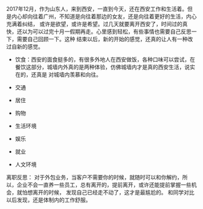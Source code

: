 2017年12月，作为山东人，来到西安，一直到今天，还在西安工作和生活着。但是内心却向往着广州，不知道是向往着那边的女友，还是向往着更好的生活，内心充满着纠结，
或许是欲望，或许是希望。过几天就要离开西安了，时间过的真快，还以为可以过完十月一假期再走。心里感到轻松，有些事情也需要自己反思一下，需要自己回顾一下。这种
结束以后，新的开始的感觉，还真的让人有一种改过自新的感觉。

- 饮食：西安的面食挺多的，有很多外地人在西安做饭，各种口味可以尝试，在餐饮这部分，城墙内外真的是两种体验，仿佛城墙内才是真的西安生活，说实在的，还真是
对城墙内羡慕和向往。

- 交通

- 居住

- 购物

- 生活环境

- 娱乐

- 就业

- 人文环境

离职反思：
对于外包业务，当客户不需要你的时候，就随时可以和你解约，所以，企业不会一直养一些员工，总有离开的，提前离开，或许还能提前掌握一些机会，就怕想离开的时候，
发现自己已经走不动了，这才是最尴尬的。
和同学对比以后发现，还是体制内的工作舒服。
